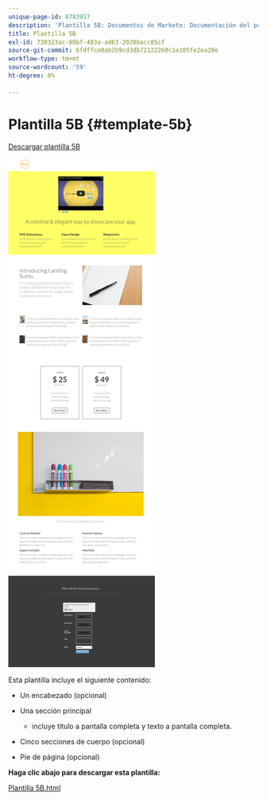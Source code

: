 ```yaml
---
unique-page-id: 8783917
description: 'Plantilla 5B: Documentos de Marketo: Documentación del producto'
title: Plantilla 5B
exl-id: 738323ac-89bf-483a-ad63-2020bacc85cf
source-git-commit: 6fdffce0ab2b9cd3db72122260c1e105fe2ea20e
workflow-type: tm+mt
source-wordcount: '59'
ht-degree: 0%

---
```


# Plantilla 5B {#template-5b}

[Descargar plantilla 5B](https://experienceleague.adobe.com/landing/marketo/lp-templates/template-5b.html)

![](assets/template-5b.png)

Esta plantilla incluye el siguiente contenido:

* Un encabezado (opcional)
* Una sección principal

   * incluye título a pantalla completa y texto a pantalla completa.

* Cinco secciones de cuerpo (opcional)
* Pie de página (opcional)

**Haga clic abajo para descargar esta plantilla:**

[Plantilla 5B.html](https://experienceleague.adobe.com/landing/marketo/lp-templates/template-5b.html)
